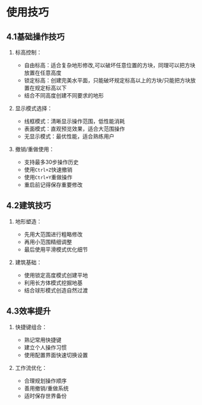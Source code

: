 # 使用技巧

## 4.1基础操作技巧
1. 标高控制：
   - 自由标高：适合复杂地形修改,可以破坏任意位置的方块，同理可以把方块放置在任意高度
   - 锁定标高：创建完美水平面，只能破坏规定标高以上的方块/只能把方块放置在规定标高以下
   - 结合不同高度创建不同要求的地形

2. 显示模式选择：
   - 线框模式：清晰显示操作范围，低性能消耗
   - 表面模式：直观预览效果，适合大范围操作
   - 无显示模式：最优性能，适合熟练用户

3. 撤销/重做使用：
   - 支持最多30步操作历史
   - 使用`Ctrl+Z`快速撤销
   - 使用`Ctrl+Y`重做操作
   - 重启前记得保存重要修改

## 4.2建筑技巧
1. 地形塑造：
   - 先用大范围进行粗略修改
   - 再用小范围精细调整
   - 最后使用平滑模式优化细节

2. 建筑基础：
   - 使用锁定高度模式创建平地
   - 利用长方体模式挖掘地基
   - 结合球形模式创造自然过渡

## 4.3效率提升
1. 快捷键组合：
   - 熟记常用快捷键
   - 建立个人操作习惯
   - 使用配置界面快速切换设置

2. 工作流优化：
   - 合理规划操作顺序
   - 善用撤销/重做系统
   - 适时保存世界备份
